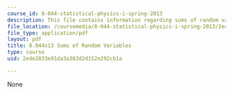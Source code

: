 ```yaml
---
course_id: 8-044-statistical-physics-i-spring-2013
description: This file contains information regarding sums of random variables.
file_location: /coursemedia/8-044-statistical-physics-i-spring-2013/2e4e2833e91da3a383d2d152e292cb1a_MIT8_044S13_ProbabilityCh4.pdf
file_type: application/pdf
layout: pdf
title: 8.044s13 Sums of Random Variables
type: course
uid: 2e4e2833e91da3a383d2d152e292cb1a

---
```

None